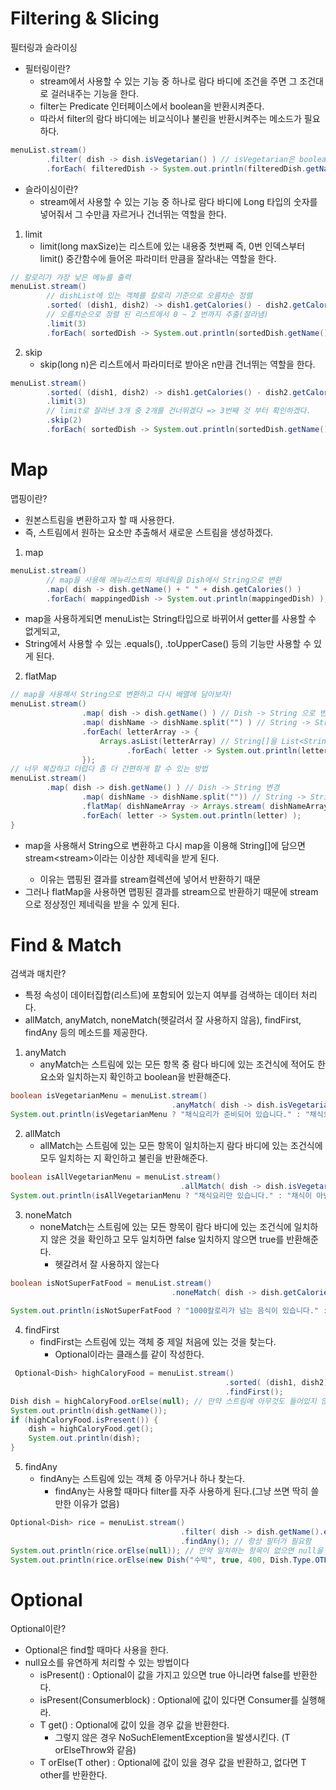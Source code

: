 # Filtering & Slicing
필터링과 슬라이싱
 - 필터링이란?
   - stream에서 사용할 수 있는 기능 중 하나로 람다 바디에 조건을 주면 그 조건대로 걸러내주는 기능을 한다.
   - filter는 Predicate 인터페이스에서 boolean을 반환시켜준다.
   - 따라서 filter의 람다 바디에는 비교식이나 불린을 반환시켜주는 메소드가 필요하다.
```java
menuList.stream()
        .filter( dish -> dish.isVegetarian() ) // isVegetarian은 boolean을 반환시켜주는 메소드
        .forEach( filteredDish -> System.out.println(filteredDish.getName()) );
```
- 슬라이싱이란?
  - stream에서 사용할 수 있는 기능 중 하나로 람다 바디에 Long 타입의 숫자를 넣어줘서 그 수만큼 자르거나 건너뛰는 역할을 한다.
1. limit
    - limit(long maxSize)는 리스트에 있는 내용중 첫번째 즉, 0번 인덱스부터 limit() 중간함수에 들어온 파라미터 만큼을 잘라내는 역할을 한다.
```java
// 칼로리가 가장 낮은 메뉴를 출력
menuList.stream()
        // dishList에 있는 객체를 칼로리 기준으로 오름차순 정렬
        .sorted( (dish1, dish2) -> dish1.getCalories() - dish2.getCalories() )
        // 오름차순으로 정렬 된 리스트에서 0 ~ 2 번까지 추출(잘라냄)
        .limit(3)
        .forEach( sortedDish -> System.out.println(sortedDish.getName()) );
```

2. skip
   - skip(long n)은 리스트에서 파라미터로 받아온 n만큼 건너뛰는 역할을 한다.
```java
menuList.stream()
        .sorted( (dish1, dish2) -> dish1.getCalories() - dish2.getCalories() )
        .limit(3)
        // limit로 잘라낸 3개 중 2개를 건너뛰겠다 => 3번째 것 부터 확인하겠다.
        .skip(2)
        .forEach( sortedDish -> System.out.println(sortedDish.getName()) );
```
# Map
맵핑이란?
- 원본스트림을 변환하고자 할 때 사용한다.
- 즉, 스트림에서 원하는 요소만 추출해서 새로운 스트림을 생성하겠다.
1. map
```java
menuList.stream()
        // map을 사용해 메뉴리스트의 제네릭을 Dish에서 String으로 변환
        .map( dish -> dish.getName() + " " + dish.getCalories() )
        .forEach( mappingedDish -> System.out.println(mappingedDish) );
```
- map을 사용하게되면 menuList는 String타입으로 바뀌어서 getter를 사용할 수 없게되고,
- String에서 사용할 수 있는 .equals(), .toUpperCase() 등의 기능만 사용할 수 있게 된다.
2. flatMap
```java
// map을 사용해서 String으로 변환하고 다시 배열에 담아보자!
menuList.stream()
				.map( dish -> dish.getName() ) // Dish -> String 으로 변경
				.map( dishName -> dishName.split("") ) // String -> String[] 로 변경
				.forEach( letterArray -> {
					Arrays.asList(letterArray) // String[]을 List<String>으로 변경
						  .forEach( letter -> System.out.println(letter) ); // List 반복
				});
// 너무 복잡하고 더럽다 좀 더 간편하게 할 수 있는 방법
menuList.stream()
      	.map( dish -> dish.getName() ) // Dish -> String 변경
				.map( dishName -> dishName.split("")) // String -> String[] 로 변경
				.flatMap( dishNameArray -> Arrays.stream( dishNameArray) ) 
				.forEach( letter -> System.out.println(letter) );
}
```
- map을 사용해서 String으로 변환하고 다시 map을 이용해 String[]에 담으면 stream<stream<String>>이라는 이상한 제네릭을 받게 된다.
  - 이유는 맵핑된 결과를 stream컬렉션에 넣어서 반환하기 때문
- 그러나 flatMap을 사용하면 맵핑된 결과를 stream으로 반환하기 때문에 stream<String>으로 정상정인 제네릭을 받을 수 있게 된다.
# Find & Match
검색과 매치란?
- 특정 속성이 데이터집합(리스트)에 포함되어 있는지 여부를 검색하는 데이터 처리다.
- allMatch, anyMatch, noneMatch(헷갈려서 잘 사용하지 않음), findFirst, findAny 등의 메소드를 제공한다.
1. anyMatch
   - anyMatch는 스트림에 있는 모든 항목 중 람다 바디에 있는 조건식에 적어도 한 요소와 일치하는지 확인하고 boolean을 반환해준다.
```java
boolean isVegetarianMenu = menuList.stream()
                                    .anyMatch( dish -> dish.isVegetarian() ); // 불린을 반환해주기 때문에 조건식이나 불린을 반환하는 메소드 작성
System.out.println(isVegetarianMenu ? "채식요리가 준비되어 있습니다." : "채식요리가 없습니다." ); // true
```
2. allMatch
   - allMatch는 스트림에 있는 모든 항목이 일치하는지 람다 바디에 있는 조건식에 모두 일치하는 지 확인하고 불린을 반환해준다.
```java
boolean isAllVegetarianMenu = menuList.stream()
                                      .allMatch( dish -> dish.isVegetarian() );
System.out.println(isAllVegetarianMenu ? "채식요리만 있습니다." : "채식이 아닌 요리도 있습니다." ); // false
```
3. noneMatch
   - noneMatch는 스트림에 있는 모든 항목이 람다 바디에 있는 조건식에 일치하지 않은 것을 확인하고 모두 일치하면 false 일치하지 않으면 true를 반환해준다.
     - 헷갈려서 잘 사용하지 않는다
```java
boolean isNotSuperFatFood = menuList.stream()
                                    .noneMatch( dish -> dish.getCalories() < 1000 ); // 메뉴리스트에 있는 모든 메뉴는 1000칼로리가 넘지 않는데 왜 false일까?
                                                                                    // noneMatch는 이 조건식이 아니냐를 비교하기 때문에 false가 나옴
System.out.println(isNotSuperFatFood ? "1000칼로리가 넘는 음식이 있습니다." : "1000칼로리가 넘는 음식이 없습니다." ); // false
```
4. findFirst
   - findFirst는 스트림에 있는 객체 중 제일 처음에 있는 것을 찾는다.
     - Optional이라는 클래스를 같이 작성한다.
```java
 Optional<Dish> highCaloryFood = menuList.stream()
												.sorted( (dish1, dish2) -> dish2.getCalories() - dish1.getCalories() ) // 내림차순 정렬
												.findFirst();
Dish dish = highCaloryFood.orElse(null); // 만약 스트림에 아무것도 들어있지 않으면 null을 반환
System.out.println(dish.getName());
if (highCaloryFood.isPresent()) {
    dish = highCaloryFood.get();
  	System.out.println(dish);
}
```
5. findAny
   - findAny는 스트림에 있는 객체 중 아무거나 하나 찾는다.
     - findAny는 사용할 때마다 filter를 자주 사용하게 된다.(그냥 쓰면 딱히 쓸만한 이유가 없음)
```java
Optional<Dish> rice = menuList.stream()
									  .filter( dish -> dish.getName().equals("rice") )
									  .findAny(); // 항상 필터가 필요함
System.out.println(rice.orElse(null)); // 만약 일치하는 항목이 없으면 null을 대신 반환해라
System.out.println(rice.orElse(new Dish("수박", true, 400, Dish.Type.OTHER))); // 만약 일치하는 항목이 없으면 새로운 항목을 추가해서 반환해라
```
# Optional
Optional이란?
- Optional은 find할 때마다 사용을 한다.
- null요소를 유연하게 처리할 수 있는 방법이다
  - isPresent() : Optional이 값을 가지고 있으면 true 아니라면 false를 반환한다.
  - isPresent(Consumer<T>block) : Optional에 값이 있다면 Consumer를 실행해라.
  - T get() : Optional에 값이 있을 경우 값을 반환한다.
    - 그렇지 않은 경우 NoSuchElementException을 발생시킨다. (T orElseThrow와 같음)
  - T orElse(T other) : Optional에 값이 있을 경우 값을 반환하고, 없다면 T other를 반환한다.
